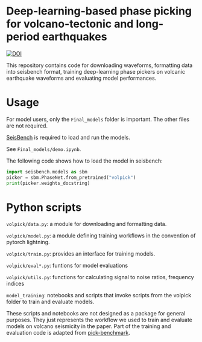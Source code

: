 # Deep-learning-based phase picking for volcano-tectonic and long-period earthquakes
[![DOI](https://zenodo.org/badge/800909138.svg)](https://zenodo.org/doi/10.5281/zenodo.11199021)

This repository contains code for downloading waveforms, formatting data into seisbench format, training deep-learning phase pickers on volcanic earthquake waveforms and evaluating model performances.



# Usage
For model users, only the `Final_models` folder is important. The other files are not required.

[SeisBench](https://github.com/seisbench/seisbench) is required to load and run the models.

See `Final_models/demo.ipynb`.

The following code shows how to load the model in seisbench:
```python
import seisbench.models as sbm
picker = sbm.PhaseNet.from_pretrained("volpick")
print(picker.weights_docstring)
```




# Python scripts
`volpick/data.py`: a module for downloading and formatting data.

`volpick/model.py`: a module defining training workflows in the convention of pytorch lightning.

`volpick/train.py`: provides an interface for training models.

`volpick/eval*.py`: funtions for model evaluations

`volpick/utils.py`: functions for calculating signal to noise ratios, frequency indices

`model_training`: notebooks and scripts that invoke scripts from the volpick folder to train and evaluate models.



These scripts and notebooks are not designed as a package for general purposes. They just represents the workflow we used to train and evaluate models on volcano seismicity in the paper. Part of the training and evaluation code is adapted from [pick-benchmark](https://github.com/seisbench/pick-benchmark).

